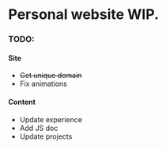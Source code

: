 # Personal website WIP.

### TODO:
#### Site
* ~~Get unique domain~~
* Fix animations
#### Content
* Update experience
* Add JS doc
* Update projects
